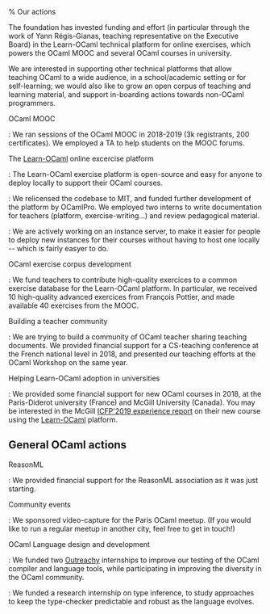 % Our actions

The foundation has invested funding and effort (in particular through
the work of Yann Régis-Gianas, teaching representative on the
Executive Board) in the Learn-OCaml technical platform for online
exercises, which powers the OCaml MOOC and several OCaml courses in
university.

We are interested in supporting other technical platforms that allow
teaching OCaml to a wide audience, in a school/academic setting or for
self-learning; we would also like to grow an open corpus of teaching
and learning material, and support in-boarding actions towards
non-OCaml programmers.

OCaml MOOC

: We ran sessions of the OCaml MOOC in 2018-2019 (3k registrants, 200
certificates). We employed a TA to help students on the MOOC forums.

The [Learn-OCaml](learn-ocaml.md) online excercise platform

: The Learn-OCaml exercise platform is open-source and easy for anyone
   to deploy locally to support their OCaml courses.
   
: We relicensed the codebase to MIT, and funded further development of
  the platform by OCamlPro. We employed two interns to write
  documentation for teachers (platform, exercise-writing...) and
  review pedagogical material.
 
: We are actively working on an instance server, to make it easier for
  people to deploy new instances for their courses without having to
  host one locally -- which is fairly easyer to do.

OCaml exercise corpus development

: We fund teachers to contribute high-quality exercices to a common
  exercise database for the Learn-OCaml platform. In particular, we
  received 10 high-quality advanced exercices from François Pottier,
  and made available 40 exercises from the MOOC.

Building a teacher community

: We are trying to build a community of OCaml teacher sharing teaching
  documents. We provided financial support for a CS-teaching
  conference at the French national level in 2018, and presented our
  teaching efforts at the OCaml Workshop on the same year.

Helping Learn-OCaml adoption in universities

: We provided some financial support for new OCaml courses in 2018, at
  the Paris-Diderot university (France) and McGill University
  (Canada). You may be interested in the McGill [ICFP'2019 experience
  report](https://www.cs.mcgill.ca/~bpientka/papers/learn-ocaml-icfp19)
  on their new course using the [Learn-OCaml](learn-ocaml.md) platform.

## General OCaml actions

ReasonML

: We provided financial support for the ReasonML association as it was just starting.

Community events

: We sponsored video-capture for the Paris OCaml meetup. (If you would
  like to run a regular meetup in another city, feel free to get in
  touch!)

OCaml Language design and development

: We funded two [Outreachy](https://www.outreachy.org/) internships to
  improve our testing of the OCaml compiler and language tools, while
  participating in improving the diversity in the OCaml community.

: We funded a research internship on type inference, to study
  approaches to keep the type-checker predictable and robust as the
  language evolves.
